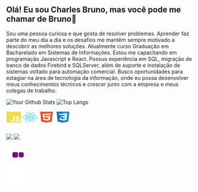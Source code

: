 ## Olá! Eu sou Charles Bruno, mas você pode me chamar de Bruno👋

<p>
Sou uma pessoa curiosa e que gosta de resolver problemas. Aprender faz parte do meu dia a dia e os desafios me mantêm sempre motivado a descobrir as melhores soluções.
Atualmente curso Graduação em Bacharelado em Sistemas de Informações. 
Estou me capacitando  em programação Javascript e React.
Possuo experiência em SQL, migração de banco de dados Firebird e SQLServer, além de suporte e instalação de sistemas voltado para automação comercial.
Busco oportunidades para estagiar na área de tecnologia da informação, onde eu possa desenvolver meus conhecimentos técnicos e crescer junto com a empresa e meus colegas de trabalho.
</p>
<div>
  <img height="180em" src="https://github-readme-stats.vercel.app/api?username=charlesbrcosta&show_icons=true&theme=dark&include_all_commits=true&count_private=true" alt="Your Github Stats">  
  <img height="180em" src="https://github-readme-stats.vercel.app/api/top-langs/?username=charlesbrcosta&layout=compact&theme=dark&langs_count=10&card_width=400&custom_height=300" alt="Top Langs">
</div>

<div style="display: inline_block"><br>
  <img align="center" alt="Rafa-Js" height="30" width="40" src="https://raw.githubusercontent.com/devicons/devicon/master/icons/javascript/javascript-plain.svg">
  <img align="center" alt="Rafa-React" height="30" width="40" src="https://raw.githubusercontent.com/devicons/devicon/master/icons/react/react-original.svg">
  <img align="center" alt="Rafa-HTML" height="30" width="40" src="https://raw.githubusercontent.com/devicons/devicon/master/icons/html5/html5-original.svg">
  <img align="center" alt="Rafa-CSS" height="30" width="40" src="https://raw.githubusercontent.com/devicons/devicon/master/icons/css3/css3-original.svg">
</div>
  
  ##
 
<div> 
  <a href = "mailto:charlesbrcosta@gmail.com"><img src="https://img.shields.io/badge/-Gmail-%23333?style=for-the-badge&logo=gmail&logoColor=white" target="_blank"></a>
  <a href="https://www.linkedin.com/in/charlesbrcosta" target="_blank"><img src="https://img.shields.io/badge/-LinkedIn-%230077B5?style=for-the-badge&logo=linkedin&logoColor=white" target="_blank"></a> 
  
</div>

![Snake animation](https://github.com/charlesbrcosta/charlesbrcosta/blob/output/github-contribution-grid-snake.gif)
